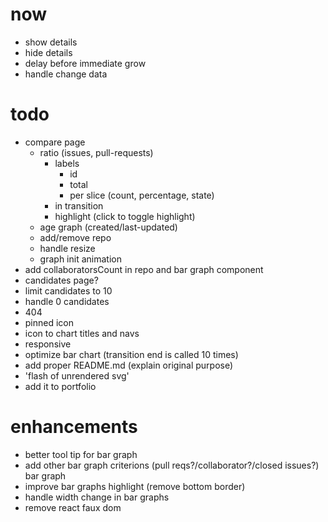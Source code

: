 # now
- show details
- hide details
- delay before immediate grow
- handle change data

# todo

- compare page
  - ratio (issues, pull-requests)
    - labels
      - id
      - total
      - per slice (count, percentage, state)
    - in transition
    - highlight (click to toggle highlight)
  - age graph (created/last-updated)
  - add/remove repo
  - handle resize
  - graph init animation
- add collaboratorsCount in repo and bar graph component
- candidates page?
- limit candidates to 10
- handle 0 candidates
- 404
- pinned icon
- icon to chart titles and navs
- responsive
- optimize bar chart (transition end is called 10 times)
- add proper README.md (explain original purpose)
- 'flash of unrendered svg'
- add it to portfolio

# enhancements

- better tool tip for bar graph
- add other bar graph criterions (pull reqs?/collaborator?/closed issues?) bar graph
- improve bar graphs highlight (remove bottom border)
- handle width change in bar graphs
- remove react faux dom
